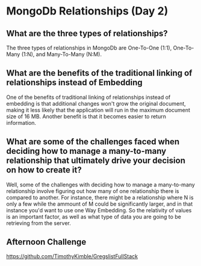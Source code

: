 # MongoDb Relationships (Day 2)


## What are the three types of relationships? 
The three types of relationships in MongoDb are One-To-One (1:1), One-To-Many (1:N), and Many-To-Many (N:M).


## What are the benefits of the traditional linking of relationships instead of Embedding
One of the benefits of traditional linking of relationships instead of embedding is that additional changes won't grow the original document, making it less likely that the application will run in the maximum document size of 16 MB. Another benefit is that it becomes easier to return information. 
## What are some of the challenges faced when deciding how to manage a many-to-many relationship that ultimately drive your decision on how to create it?
Well, some of the challenges with deciding how to manage a many-to-many relationship involve figuring out how many of one relationship there is compared to another. For instance, there might be a relationship where N is only a few while the ammount of M could be significantly larger, and in that instance you'd want to use one Way Embedding. So the relativity of values is an important factor, as well as what type of data you are going to be retrieving from the server. 

## Afternoon Challenge 
https://github.com/TimothyKimble/GregslistFullStack